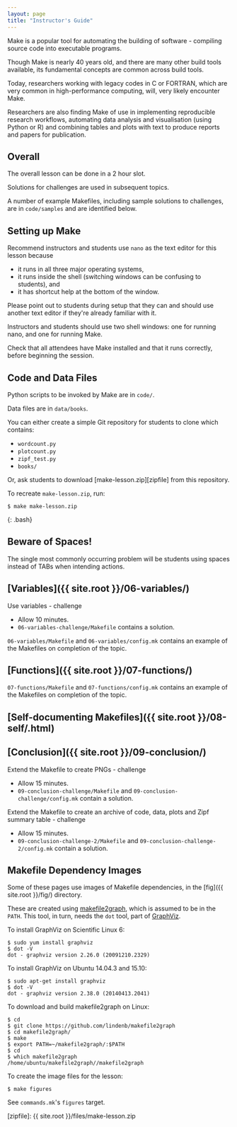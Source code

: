 ```yaml
---
layout: page
title: "Instructor's Guide"
---
```


Make is a popular tool for automating the building of software -
compiling source code into executable programs.

Though Make is nearly 40 years old, and there are many other build
tools available, its fundamental concepts are common across build
tools.

Today, researchers working with legacy codes in C or FORTRAN, which
are very common in high-performance computing, will, very likely
encounter Make.

Researchers are also finding Make of use in implementing reproducible
research workflows, automating data analysis and visualisation (using
Python or R) and combining tables and plots with text to produce
reports and papers for publication.

## Overall

The overall lesson can be done in a 2 hour slot.

Solutions for challenges are used in subsequent topics.

A number of example Makefiles, including sample solutions to
challenges, are in `code/samples` and are identified below.

## Setting up Make

Recommend instructors and students use `nano` as the text editor for
this lesson because 

* it runs in all three major operating systems,
* it runs inside the shell (switching windows can be confusing to
  students), and
* it has shortcut help at the bottom of the window.

Please point out to students during setup that they can and should use
another text editor if they're already familiar with it.

Instructors and students should use two shell windows: one for running
nano, and one for running Make.

Check that all attendees have Make installed and that it runs
correctly, before beginning the session.

## Code and Data Files

Python scripts to be invoked by Make are in `code/`.

Data files are in `data/books`.

You can either create a simple Git repository for students to clone
which contains:

* `wordcount.py`
* `plotcount.py`
* `zipf_test.py`
* `books/`

Or, ask students to download
[make-lesson.zip][zipfile] from this repository.

To recreate `make-lesson.zip`, run:

~~~
$ make make-lesson.zip
~~~
{: .bash}

## Beware of Spaces!

The single most commonly occurring problem will be students using
spaces instead of TABs when intending actions.

## [Variables]({{ site.root }}/06-variables/)

Use variables - challenge

* Allow 10 minutes.
* `06-variables-challenge/Makefile` contains a solution.

`06-variables/Makefile` and `06-variables/config.mk` contains an
example of the Makefiles on completion of the topic.

## [Functions]({{ site.root }}/07-functions/)

`07-functions/Makefile` and `07-functions/config.mk` contains an
example of the Makefiles on completion of the topic.

## [Self-documenting Makefiles]({{ site.root }}/08-self/.html)

## [Conclusion]({{ site.root }}/09-conclusion/)

Extend the Makefile to create PNGs - challenge

* Allow 15 minutes.
* `09-conclusion-challenge/Makefile` and
  `09-conclusion-challenge/config.mk` contain a solution.

Extend the Makefile to create an archive of code, data, plots and Zipf summary table - challenge

* Allow 15 minutes.
* `09-conclusion-challenge-2/Makefile` and
  `09-conclusion-challenge-2/config.mk` contain a solution.

## Makefile Dependency Images

Some of these pages use images of Makefile dependencies, in the [fig]({{ site.root }}/fig/) directory.

These are created using [makefile2graph][makefile2graph],
which is assumed to be in the `PATH`.
This tool, in turn, needs the `dot` tool, part of [GraphViz][graphviz].

To install GraphViz on Scientific Linux 6:

```
$ sudo yum install graphviz
$ dot -V
dot - graphviz version 2.26.0 (20091210.2329)
```

To install GraphViz on Ubuntu 14.04.3 and 15.10:

```
$ sudo apt-get install graphviz
$ dot -V
dot - graphviz version 2.38.0 (20140413.2041)
```

To download and build makefile2graph on Linux:

```
$ cd
$ git clone https://github.com/lindenb/makefile2graph
$ cd makefile2graph/
$ make
$ export PATH=~/makefile2graph/:$PATH
$ cd
$ which makefile2graph
/home/ubuntu/makefile2graph//makefile2graph
```

To create the image files for the lesson:

```
$ make figures
```

See `commands.mk`'s `figures` target.

[graphviz]: http://www.graphviz.org/
[lesson-example]: https://github.com/swcarpentry/lesson-example/
[makefile2graph]: https://github.com/lindenb/makefile2graph
[zipfile]: {{ site.root }}/files/make-lesson.zip
